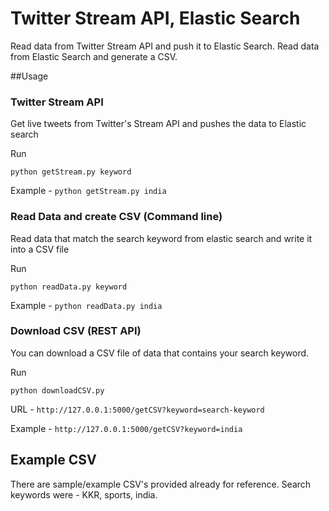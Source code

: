 # Twitter Stream API, Elastic Search
Read data from Twitter Stream API and push it to Elastic Search. Read data from Elastic Search and generate a CSV.

##Usage

### Twitter Stream API
Get live tweets from Twitter's Stream API and pushes the data to Elastic search

Run

```python getStream.py keyword```

Example - ```python getStream.py india```


### Read Data and create CSV (Command line)
Read data that match the search keyword from elastic search and write it into a CSV file

Run

```python readData.py keyword```

Example - ```python readData.py india```

### Download CSV (REST API)
You can download a CSV file of data that contains your search keyword.

Run

```python downloadCSV.py```

URL - ```http://127.0.0.1:5000/getCSV?keyword=search-keyword```

Example - ```http://127.0.0.1:5000/getCSV?keyword=india```

## Example CSV
There are sample/example CSV's provided already for reference. Search keywords were - KKR, sports, india.
